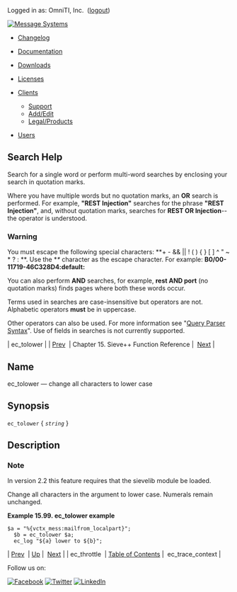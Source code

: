 Logged in as: OmniTI, Inc.  ([logout](https://support.messagesystems.com/logout.php))

[![Message Systems](https://support.messagesystems.com/images/ms-white205.png)](https://support.messagesystems.com/start.php) 

*   [Changelog](https://support.messagesystems.com/start.php?show=changelog)
*   [Documentation](https://support.messagesystems.com/docs/)
*   [Downloads](https://support.messagesystems.com/start.php)

*   [Licenses](https://support.messagesystems.com/license_summary.php)
*   <a href="">Clients</a>
    *   [Support](https://support.messagesystems.com/cs.php)
    *   [Add/Edit](https://support.messagesystems.com/edit_client.php)
    *   [Legal/Products](https://support.messagesystems.com/edit_products.php)
*   [Users](https://support.messagesystems.com/edit_customer.php)

## Search Help

Search for a single word or perform multi-word searches by enclosing your search in quotation marks.

Where you have multiple words but no quotation marks, an **OR** search is performed. For example, **"REST Injection"** searches for the phrase **"REST Injection"**, and, without quotation marks, searches for **REST OR Injection**--the operator is understood.

### Warning

You must escape the following special characters: **+ - && || ! ( ) { } [ ] ^ " ~ * ? : \**. Use the **\** character as the escape character. For example: **B0/00-11719-46C328D4\:default\:**

You can also perform **AND** searches, for example, **rest AND port** (no quotation marks) finds pages where both these words occur.

Terms used in searches are case-insensitive but operators are not. Alphabetic operators **must** be in uppercase.

Other operators can also be used. For more information see "[Query Parser Syntax](https://lucene.apache.org/core/old_versioned_docs/versions/3_0_0/queryparsersyntax.html)". Use of fields in searches is not currently supported.

| ec_tolower |
| [Prev](sieve.ref.ec_throttle.php)  | Chapter 15. Sieve++ Function Reference |  [Next](sieve.ref.ec_trace_context.php) |

<a name="sieve.ref.ec_tolower"></a>
## Name

ec_tolower — change all characters to lower case

## Synopsis

`ec_tolower` { *`string`* }

<a name="idp15450400"></a>
## Description

### Note

In version 2.2 this feature requires that the sievelib module be loaded.

Change all characters in the argument to lower case. Numerals remain unchanged.

<a name="example.ec_tolower"></a>

**Example 15.99. ec_tolower example**

```
$a = "%{vctx_mess:mailfrom_localpart}";
  $b = ec_tolower $a;
  ec_log "${a} lower to ${b}";
```

| [Prev](sieve.ref.ec_throttle.php)  | [Up](sieve.ref.php) |  [Next](sieve.ref.ec_trace_context.php) |
| ec_throttle  | [Table of Contents](index.php) |  ec_trace_context |

Follow us on:

[![Facebook](https://support.messagesystems.com/images/icon-facebook.png)](http://www.facebook.com/messagesystems) [![Twitter](https://support.messagesystems.com/images/icon-twitter.png)](http://twitter.com/#!/MessageSystems) [![LinkedIn](https://support.messagesystems.com/images/icon-linkedin.png)](http://www.linkedin.com/company/message-systems)